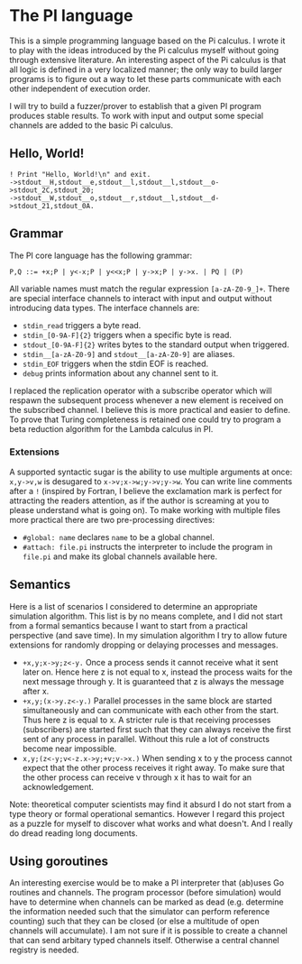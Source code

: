 The PI language
===============
This is a simple programming language based on the Pi calculus. I wrote it to 
play with the ideas introduced by the Pi calculus myself without going through 
extensive literature. An interesting aspect of the Pi calculus is that all
logic is defined in a very localized manner; the only way to build larger 
programs is to figure out a way to let these parts communicate with each other 
independent of execution order.

I will try to build a fuzzer/prover to establish that a given PI program 
produces stable results. To work with input and output some special channels are 
added to the basic Pi calculus.

Hello, World!
-------------
```
! Print "Hello, World!\n" and exit.
->stdout__H,stdout__e,stdout__l,stdout__l,stdout__o->stdout_2C,stdout_20;
->stdout__W,stdout__o,stdout__r,stdout__l,stdout__d->stdout_21,stdout_0A.
```

Grammar
-------
The PI core language has the following grammar:

```
P,Q ::= +x;P | y<-x;P | y<<x;P | y->x;P | y->x. | PQ | (P)
```

All variable names must match the regular expression `[a-zA-Z0-9_]+`. There are
special interface channels to interact with input and output without introducing
data types. The interface channels are:
- `stdin_read` triggers a byte read.
- `stdin_[0-9A-F]{2}` triggers when a specific byte is read.
- `stdout_[0-9A-F]{2}` writes bytes to the standard output when triggered.
- `stdin__[a-zA-Z0-9]` and `stdout__[a-zA-Z0-9]` are aliases.
- `stdin_EOF` triggers when the stdin EOF is reached.
- `debug` prints information about any channel sent to it.

I replaced the replication operator with a subscribe operator which will respawn
the subsequent process whenever a new element is received on the subscribed
channel. I believe this is more practical and easier to define. To prove that
Turing completeness is retained one could try to program a beta reduction
algorithm for the Lambda calculus in PI.

### Extensions
A supported syntactic sugar is the ability to use multiple arguments at once:
`x,y->v,w` is desugared to `x->v;x->w;y->v;y->w`. You can write line comments
after a `!` (inspired by Fortran, I believe the exclamation mark is perfect for
attracting the readers attention, as if the author is screaming at you to please
understand what is going on). To make working with multiple files more practical
there are two pre-processing directives:
- `#global: name` declares `name` to be a global channel.
- `#attach: file.pi` instructs the interpreter to include the program in
  `file.pi` and make its global channels available here.

Semantics
---------
Here is a list of scenarios I considered to determine an appropriate simulation
algorithm. This list is by no means complete, and I did not start from a formal
semantics because I want to start from a practical perspective (and save time).
In my simulation algorithm I try to allow future extensions for randomly
dropping or delaying processes and messages.

- `+x,y;x->y;z<-y.` Once a process sends it cannot receive what it sent later
  on. Hence here z is not equal to x, instead the process waits for the next
  message through y. It is guaranteed that z is always the message after x.
- `+x,y;(x->y.z<-y.)` Parallel processes in the same block are started
  simultaneously and can communicate with each other from the start. Thus here
  z is equal to x. A stricter rule is that receiving processes (subscribers) are
  started first such that they can always receive the first sent of any process
  in parallel. Without this rule a lot of constructs become near impossible.
- `x,y;(z<-y;v<-z.x->y;+v;v->x.)` When sending x to y the process cannot expect
  that the other process receives it right away. To make sure that the other
  process can receive v through x it has to wait for an acknowledgement.

Note: theoretical computer scientists may find it absurd I do not start from a
type theory or formal operational semantics. However I regard this project as a
puzzle for myself to discover what works and what doesn't. And I really do
dread reading long documents.

Using goroutines
----------------
An interesting exercise would be to make a PI interpreter that (ab)uses Go
routines and channels. The program processor (before simulation) would have to
determine when channels can be marked as dead (e.g. determine the information
needed such that the simulator can perform reference counting) such that they
can be closed (or else a multitude of open channels will accumulate). I am not
sure if it is possible to create a channel that can send arbitary typed channels
itself. Otherwise a central channel registry is needed.
